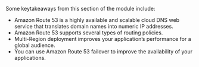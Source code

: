 Some keytakeaways from this section of the module include:
- Amazon Route 53 is a highly available and scalable cloud DNS web service that translates domain names into numeric IP addresses.
- Amazon Route 53 supports several types of routing policies.
- Multi-Region deployment improves your application’s performance for a global audience.
- You can use Amazon Route 53 failover to improve the availability of your applications.
